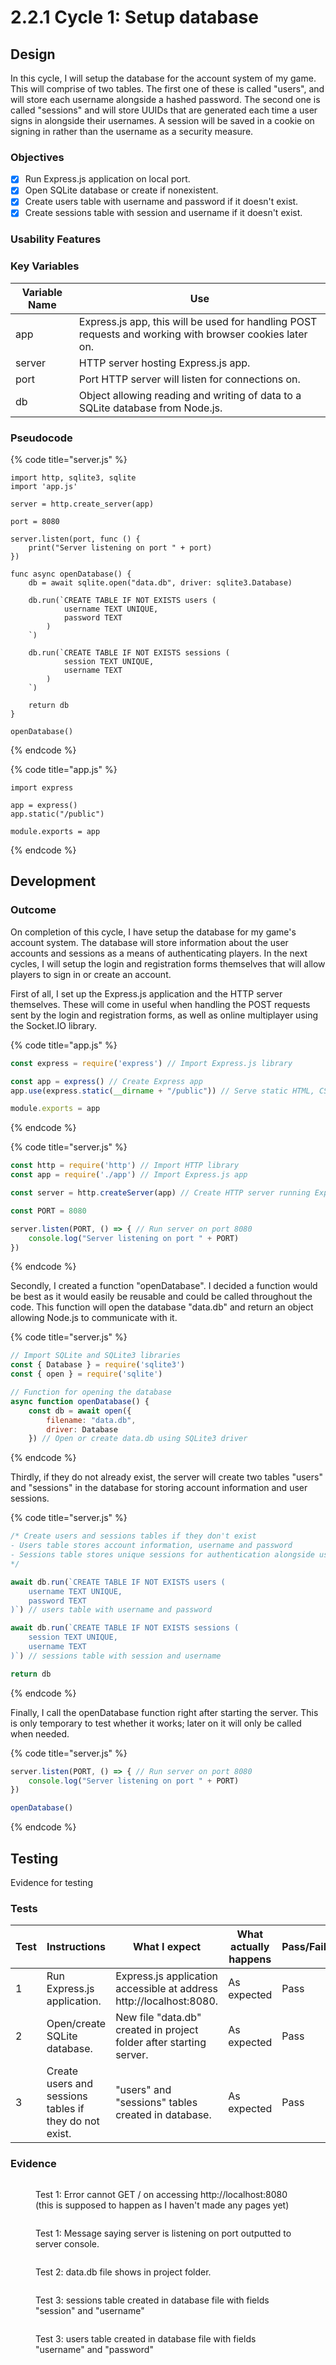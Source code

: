 # 2.2.1 Cycle 1: Setup database

## Design

In this cycle, I will setup the database for the account system of my game. This will comprise of two tables. The first one of these is called "users", and will store each username alongside a hashed password. The second one is called "sessions" and will store UUIDs that are generated each time a user signs in alongside their usernames. A session will be saved in a cookie on signing in rather than the username as a security measure.

### Objectives

* [x] Run Express.js application on local port.
* [x] Open SQLite database or create if nonexistent.
* [x] Create users table with username and password if it doesn't exist.
* [x] Create sessions table with session and username if it doesn't exist.

### Usability Features

### Key Variables

| Variable Name | Use                                                                                                     |
| ------------- | ------------------------------------------------------------------------------------------------------- |
| app           | Express.js app, this will be used for handling POST requests and working with browser cookies later on. |
| server        | HTTP server hosting Express.js app.                                                                     |
| port          | Port HTTP server will listen for connections on.                                                        |
| db            | Object allowing reading and writing of data to a SQLite database from Node.js.                          |

### Pseudocode

{% code title="server.js" %}
```
import http, sqlite3, sqlite
import 'app.js'

server = http.create_server(app)

port = 8080

server.listen(port, func () {
    print("Server listening on port " + port)
})

func async openDatabase() {
    db = await sqlite.open("data.db", driver: sqlite3.Database)
    
    db.run(`CREATE TABLE IF NOT EXISTS users (
            username TEXT UNIQUE,
            password TEXT
        )
    `)
    
    db.run(`CREATE TABLE IF NOT EXISTS sessions (
            session TEXT UNIQUE,
            username TEXT
        )
    `)
    
    return db
}

openDatabase()
```
{% endcode %}

{% code title="app.js" %}
```
import express

app = express()
app.static("/public")

module.exports = app
```
{% endcode %}

## Development

### Outcome

On completion of this cycle, I have setup the database for my game's account system. The database will store information about the user accounts and sessions as a means of authenticating players. In the next cycles, I will setup the login and registration forms themselves that will allow players to sign in or create an account.

First of all, I set up the Express.js application and the HTTP server themselves. These will come in useful when handling the POST requests sent by the login and registration forms, as well as online multiplayer using the Socket.IO library.&#x20;

{% code title="app.js" %}
```javascript
const express = require('express') // Import Express.js library

const app = express() // Create Express app
app.use(express.static(__dirname + "/public")) // Serve static HTML, CSS, JS from public directory

module.exports = app
```
{% endcode %}

{% code title="server.js" %}
```javascript
const http = require('http') // Import HTTP library
const app = require('./app') // Import Express.js app

const server = http.createServer(app) // Create HTTP server running Express app

const PORT = 8080

server.listen(PORT, () => { // Run server on port 8080
    console.log("Server listening on port " + PORT)
})
```
{% endcode %}

Secondly, I created a function "openDatabase". I decided a function would be best as it would easily be reusable and could be called throughout the code. This function will open the database "data.db" and return an object allowing Node.js to communicate with it.

{% code title="server.js" %}
```javascript
// Import SQLite and SQLite3 libraries
const { Database } = require('sqlite3')
const { open } = require('sqlite')

// Function for opening the database
async function openDatabase() {
    const db = await open({
        filename: "data.db",
        driver: Database
    }) // Open or create data.db using SQLite3 driver
```
{% endcode %}

Thirdly, if they do not already exist, the server will create two tables "users" and "sessions" in the database for storing account information and user sessions.

{% code title="server.js" %}
```javascript
/* Create users and sessions tables if they don't exist
- Users table stores account information, username and password
- Sessions table stores unique sessions for authentication alongside username
*/

await db.run(`CREATE TABLE IF NOT EXISTS users (
    username TEXT UNIQUE,
    password TEXT
)`) // users table with username and password

await db.run(`CREATE TABLE IF NOT EXISTS sessions (
    session TEXT UNIQUE,
    username TEXT
)`) // sessions table with session and username

return db
```
{% endcode %}

Finally, I call the openDatabase function right after starting the server. This is only temporary to test whether it works; later on it will only be called when needed.

{% code title="server.js" %}
```javascript
server.listen(PORT, () => { // Run server on port 8080
    console.log("Server listening on port " + PORT)
})

openDatabase()
```
{% endcode %}

## Testing

Evidence for testing

### Tests

<table><thead><tr><th width="95">Test</th><th width="158">Instructions</th><th width="171">What I expect</th><th width="174">What actually happens</th><th>Pass/Fail</th></tr></thead><tbody><tr><td>1</td><td>Run Express.js application.</td><td>Express.js application accessible at address http://localhost:8080.</td><td>As expected</td><td>Pass</td></tr><tr><td>2</td><td>Open/create SQLite database.</td><td>New file "data.db" created in project folder after starting server.</td><td>As expected</td><td>Pass</td></tr><tr><td>3</td><td>Create users and sessions tables if they do not exist.</td><td>"users" and "sessions" tables created in database.</td><td>As expected</td><td>Pass</td></tr></tbody></table>

### Evidence

<figure><img src="../.gitbook/assets/image (5) (1) (1) (1).png" alt=""><figcaption><p>Test 1: Error cannot GET / on accessing http://localhost:8080 (this is supposed to happen as I haven't made any pages yet)</p></figcaption></figure>

<figure><img src="../.gitbook/assets/image (6) (1).png" alt=""><figcaption><p>Test 1: Message saying server is listening on port outputted to server console.</p></figcaption></figure>

<figure><img src="../.gitbook/assets/image (7).png" alt=""><figcaption><p>Test 2: data.db file shows in project folder.</p></figcaption></figure>

<figure><img src="../.gitbook/assets/image (8).png" alt=""><figcaption><p>Test 3: sessions table created in database file with fields "session" and "username"</p></figcaption></figure>

<figure><img src="../.gitbook/assets/image (9).png" alt=""><figcaption><p>Test 3: users table created in database file with fields "username" and "password"</p></figcaption></figure>
